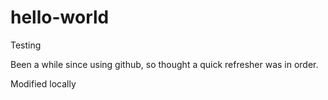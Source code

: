 # hello-world
Testing

Been a while since using github, so thought a quick refresher was in order.

Modified locally
